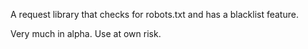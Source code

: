 A request library that checks for robots.txt and has a blacklist feature.

Very much in alpha.  Use at own risk.